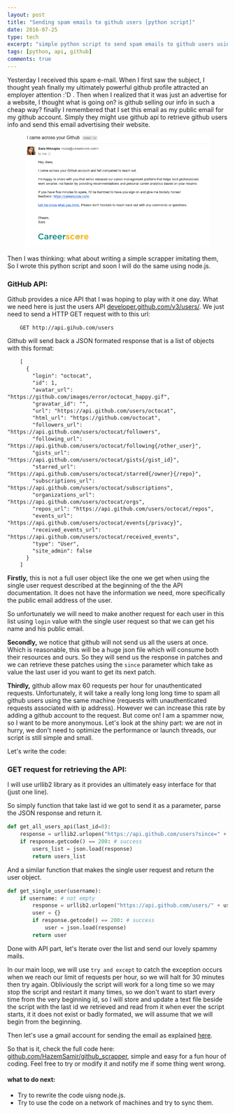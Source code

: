 ```yaml
---
layout: post
title: "Sending spam emails to github users [python script]"
date: 2016-07-25
type: tech
excerpt: "simple python script to send spam emails to github users using github api"
tags: [python, api, github]
comments: true
---
```


Yesterday I received this spam e-mail. When I first saw the subject, I thought yeah finally my ultimately powerful github profile attracted an employer attention :'D . Then when I realized that it was just an advertise for a website, I thought what is going on? is github selling our info in such a cheap way? 
finally I remembered that I set this email as my public email for my github account. Simply they might use github api to retrieve github users info and send this email advertising their website.

<figure>
	<img src="../assets/img/gihub_spam_email.png">
</figure>

Then I was thinking: what about writing a simple scrapper imitating them, So I wrote this python script and soon I will do the same using node.js.


### GitHub API:

Github provides a nice API that I was hoping to play with it one day. What we need here is just the users API [developer.github.com/v3/users/](https://developer.github.com/v3/users/). We just need to send a HTTP GET request with to this url:

```
	GET http://api.gihub.com/users
```

Github will send back a JSON formated response that is a list of objects with this format:

```
	[
	  {
	    "login": "octocat",
	    "id": 1,
	    "avatar_url": "https://github.com/images/error/octocat_happy.gif",
	    "gravatar_id": "",
	    "url": "https://api.github.com/users/octocat",
	    "html_url": "https://github.com/octocat",
	    "followers_url": "https://api.github.com/users/octocat/followers",
	    "following_url": "https://api.github.com/users/octocat/following{/other_user}",
	    "gists_url": "https://api.github.com/users/octocat/gists{/gist_id}",
	    "starred_url": "https://api.github.com/users/octocat/starred{/owner}{/repo}",
	    "subscriptions_url": "https://api.github.com/users/octocat/subscriptions",
	    "organizations_url": "https://api.github.com/users/octocat/orgs",
	    "repos_url": "https://api.github.com/users/octocat/repos",
	    "events_url": "https://api.github.com/users/octocat/events{/privacy}",
	    "received_events_url": "https://api.github.com/users/octocat/received_events",
	    "type": "User",
	    "site_admin": false
	  }
	]
```

**Firstly,** this is not a full user object like the one we get when using the single user request described at the beginning of the the API documentation. It does not have the information we need, more specifically the public email address of the user.

So unfortunately we will need to make another request for each user in this list using `login` value with the single user request so that we can get his name and his public email.

**Secondly,** we notice that github will not send us all the users at once. Which is reasonable, this will be a huge json file which will consume both their resources and ours. So they will send us the response in patches and we can retrieve these patches using the `since` parameter which take as value the last user id you want to get its next patch.

**Thirdly,** github allow max 60 requests per hour for unauthenticated requests. Unfortunately, it will take a really long long long time to spam all github users using the same machine (requests with unauthenticated requests associated with ip address). However we can increase this rate by adding a github account to the request. But come on! I am a spammer now, so I want to be more anonymous. Let's look at the shiny part: we are not in hurry, we don't need to optimize the performance or launch threads, our script is still simple and small.

Let's write the code:

### GET request for retrieving the API:

I will use urllib2 library as it provides an ultimately easy interface for that (just one line).

So simply function that take last id we got to send it as a parameter, parse the JSON response and return it.

``` python
def get_all_users_api(last_id=0):
	response = urllib2.urlopen("https://api.github.com/users?since=" + str(last_id))
	if response.getcode() == 200: # success
		users_list = json.load(response)
		return users_list
```
And a similar function that makes the single user request and return the user object.

``` python
def get_single_user(username):
	if username: # not empty
		response = urllib2.urlopen("https://api.github.com/users/" + username)
		user = {}
		if response.getcode() == 200: # success
			user = json.load(response)
		return user
```

Done with API part, let's Iterate over the list and send our lovely spammy mails.

In our main loop, we will use `try and except` to catch the exception occurs when we reach our limit of requests per hour, so we will halt for 30 minutes then try again. Obliviously the script will work for a long time so we may stop the script and restart it many times, so we don't want to start every time from the very beginning id, so I will store and update a text file beside the script with the last id we retrieved and read from it when ever the script starts, it it does not exist or badly formated, we will assume that we will begin from the beginning.

Then let's use a gmail account for sending the email as explained [here](http://stackabuse.com/how-to-send-emails-with-gmail-using-python/).

So that is it, check the full code here: [github.com/HazemSamir/github_scrapper](https://github.com/HazemSamir/github_scrapper), simple and easy for a fun hour of coding. Feel free to try or modify it and notify me if some thing went wrong.

#### what to do next:

- Try to rewrite the code uisng node.js.
- Try to use the code on a network of machines and try to sync them.